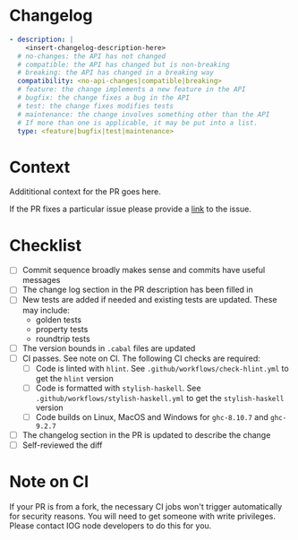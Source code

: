 # Changelog

```yaml
- description: |
    <insert-changelog-description-here>
  # no-changes: the API has not changed
  # compatible: the API has changed but is non-breaking
  # breaking: the API has changed in a breaking way
  compatibility: <no-api-changes|compatible|breaking>
  # feature: the change implements a new feature in the API
  # bugfix: the change fixes a bug in the API
  # test: the change fixes modifies tests
  # maintenance: the change involves something other than the API
  # If more than one is applicable, it may be put into a list.
  type: <feature|bugfix|test|maintenance>
```

# Context

Addititional context for the PR goes here.

If the PR fixes a particular issue please provide a
[link](https://docs.github.com/en/issues/tracking-your-work-with-issues/linking-a-pull-request-to-an-issue#linking-a-pull-request-to-an-issue-using-a-keyword=)
to the issue.

# Checklist

- [ ] Commit sequence broadly makes sense and commits have useful messages
- [ ] The change log section in the PR description has been filled in
- [ ] New tests are added if needed and existing tests are updated.  These may include:
  - golden tests
  - property tests
  - roundtrip tests
- [ ] The version bounds in `.cabal` files are updated
- [ ] CI passes. See note on CI.  The following CI checks are required:
  - [ ] Code is linted with `hlint`.  See `.github/workflows/check-hlint.yml` to get the `hlint` version
  - [ ] Code is formatted with `stylish-haskell`.  See `.github/workflows/stylish-haskell.yml` to get the `stylish-haskell` version
  - [ ] Code builds on Linux, MacOS and Windows for `ghc-8.10.7` and `ghc-9.2.7`
- [ ] The changelog section in the PR is updated to describe the change
- [ ] Self-reviewed the diff

# Note on CI
If your PR is from a fork, the necessary CI jobs won't trigger automatically for security reasons.
You will need to get someone with write privileges.  Please contact IOG node developers to do this
for you.
